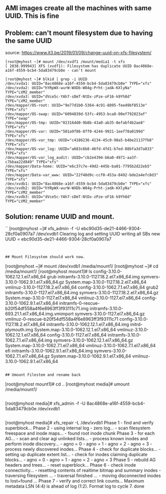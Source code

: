 ## AMI images create all the machines with same UUID. This is fine 
## Problem: can't mount filesystem due to having the same UUID

source: https://www.it3.be/2019/01/09/change-uuid-on-xfs-filesystem/
 

```
[root@myhost ~]# mount /dev/xvdf1 /mount/media1 -t xfs
[ 2038.999943] XFS (xvdf1): Filesystem has duplicate UUID 8ac4868e-a16f-4559-bcb4-5da83479cb0e - can't mount
```

```
[root@myhost ~]# blkid | grep -i UUID
/dev/xvda1: UUID="8ac4868e-a16f-4559-bcb4-5da83479cb0e" TYPE="xfs"
/dev/xvda2: UUID="hYRpWX-wurW-WXDb-W84g-Prht-jadA-KXlyNa" TYPE="LVM2_member"
/dev/xvda3: UUID="dVce5c-YAh7-sDmT-NtDx-zPze-oF16-k9Yh8d" TYPE="LVM2_member"
/dev/mapper/OS-root: UUID="9e77d1b0-5364-4c91-8895-fee49bf8513e" TYPE="xfs"
/dev/mapper/OS-swap: UUID="6094839d-53fc-4953-bca8-00ef792823af" TYPE="swap"
/dev/mapper/OS-tmp: UUID="02316dd0-9b8b-43a0-ab35-0efabf4b2ae8" TYPE="xfs"
/dev/mapper/OS-var: UUID="501a9f86-8ff0-4244-9921-1eef78a0199d" TYPE="xfs"
/dev/mapper/OS-var_tmp: UUID="c4186236-4134-45c0-98a5-b4be21137fb8" TYPE="xfs"
/dev/mapper/OS-var_log: UUID="a683c6b8-46fd-4fd1-b7ed-88bfa3d7a833" TYPE="xfs"
/dev/mapper/OS-var_log_audit: UUID="cb2e4394-b6a0-4971-aa3f-c7bbaa22d849" TYPE="xfs"
/dev/mapper/Data-home: UUID="e6c37c7e-49d2-445b-ba01-7795b2d22eb5" TYPE="xfs"
/dev/mapper/Data-var_www: UUID="22f48d9c-ccf0-453a-8492-bde2a4efc8d3" TYPE="xfs"
/dev/xvdb1: UUID="8ac4868e-a16f-4559-bcb4-5da83479cb0e" TYPE="xfs"
/dev/xvdb2: UUID="hYRpWX-wurW-WXDb-W84g-Prht-jadA-KXlyNa" TYPE="LVM2_member"
/dev/xvdb3: UUID="dVce5c-YAh7-sDmT-NtDx-zPze-oF16-k9Yh8d" TYPE="LVM2_member"
```

## Solution: rename UUID and mount.

``
[root@myhost ~]# xfs_admin -f -U ebc90d35-de21-4466-9304-28cf0a0907a7 /dev/xvdb1
Clearing log and setting UUID
writing all SBs
new UUID = ebc90d35-de21-4466-9304-28cf0a0907a7
```


## Mount Filesystem should work now. 

```
[root@myhost ~]# mount /dev/xvdb1 /media/mount1/
[root@myhost ~]# cd /media/mount1/
[root@myhost mount1]# ls
config-3.10.0-1062.12.1.el7.x86_64  grub                                                     initramfs-3.10.0-1127.18.2.el7.x86_64.img          symvers-3.10.0-1062.9.1.el7.x86_64.gz   System.map-3.10.0-1127.18.2.el7.x86_64             vmlinuz-3.10.0-1127.18.2.el7.x86_64
config-3.10.0-1062.7.1.el7.x86_64   grub2                                                    initramfs-3.10.0-1127.el7.x86_64.img               symvers-3.10.0-1127.18.2.el7.x86_64.gz  System.map-3.10.0-1127.el7.x86_64                  vmlinuz-3.10.0-1127.el7.x86_64
config-3.10.0-1062.9.1.el7.x86_64   initramfs-0-rescue-b20f54df558a4f6e8963ff3f93111c71.img  initramfs-3.10.0-693.21.1.el7.x86_64.img.vmimport  symvers-3.10.0-1127.el7.x86_64.gz       vmlinuz-0-rescue-b20f54df558a4f6e8963ff3f93111c71
config-3.10.0-1127.18.2.el7.x86_64  initramfs-3.10.0-1062.12.1.el7.x86_64.img                initrd-plymouth.img                                System.map-3.10.0-1062.12.1.el7.x86_64  vmlinuz-3.10.0-1062.12.1.el7.x86_64
config-3.10.0-1127.el7.x86_64       initramfs-3.10.0-1062.7.1.el7.x86_64.img                 symvers-3.10.0-1062.12.1.el7.x86_64.gz             System.map-3.10.0-1062.7.1.el7.x86_64   vmlinuz-3.10.0-1062.7.1.el7.x86_64
efi                                 initramfs-3.10.0-1062.9.1.el7.x86_64.img                 symvers-3.10.0-1062.7.1.el7.x86_64.gz              System.map-3.10.0-1062.9.1.el7.x86_64   vmlinuz-3.10.0-1062.9.1.el7.x86_64
```

## Umount Filestem and rename back 

```
[root@myhost mount1]# cd ..
[root@myhost media]# umount /media/mount1/
```

```
[root@myhost media]# xfs_admin -f -U 8ac4868e-a16f-4559-bcb4-5da83479cb0e /dev/xvdb1
```

```
[root@myhost media]# xfs_repair -L /dev/xvdb1
Phase 1 - find and verify superblock...
Phase 2 - using internal log
        - zero log...
        - scan filesystem freespace and inode maps...
        - found root inode chunk
Phase 3 - for each AG...
        - scan and clear agi unlinked lists...
        - process known inodes and perform inode discovery...
        - agno = 0
        - agno = 1
        - agno = 2
        - agno = 3
        - process newly discovered inodes...
Phase 4 - check for duplicate blocks...
        - setting up duplicate extent list...
        - check for inodes claiming duplicate blocks...
        - agno = 0
        - agno = 1
        - agno = 2
        - agno = 3
Phase 5 - rebuild AG headers and trees...
        - reset superblock...
Phase 6 - check inode connectivity...
        - resetting contents of realtime bitmap and summary inodes
        - traversing filesystem ...
        - traversal finished ...
        - moving disconnected inodes to lost+found ...
Phase 7 - verify and correct link counts...
Maximum metadata LSN (4:4) is ahead of log (1:2).
Format log to cycle 7.
done
```